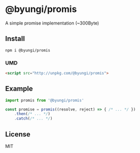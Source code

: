 # @byungi/promis
A simple promise implementation (~300Byte)

## Install
```
npm i @byungi/promis
```

### UMD
```html
<script src="http://unpkg.com/@byungi/promis">
```
## Example
```js
import promis from '@byungi/promis'

const promise = promis((resolve, reject) => { /* ... */ })
    .then(/* ... */)
    .catch(/* ... */)
```

## License
MIT
